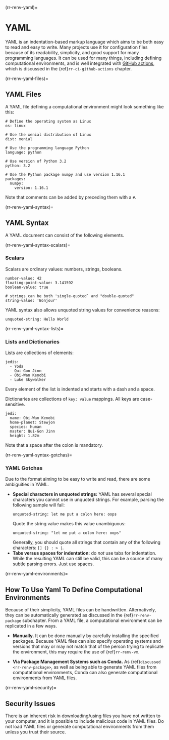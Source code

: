 (rr-renv-yaml)=
# YAML

YAML is an indentation-based markup language which aims to be both easy to read and easy to write.
Many projects use it for configuration files because of its readability, simplicity, and good support for many programming languages.
It can be used for many things, including defining computational environments, and is well integrated with [GitHub actions](https://travis-ci.org/), which is discussed in the {ref}`rr-ci-github-actions` chapter.

(rr-renv-yaml-files)=
## YAML Files

A YAML file defining a computational environment might look something like this:

```
# Define the operating system as Linux
os: linux

# Use the xenial distribution of Linux
dist: xenial

# Use the programming language Python
language: python

# Use version of Python 3.2
python: 3.2

# Use the Python package numpy and use version 1.16.1
packages:
  numpy:
    version: 1.16.1
```

Note that comments can be added by preceding them with a `#`.

(rr-renv-yaml-syntax)=
## YAML Syntax

A YAML document can consist of the following elements.

(rr-renv-yaml-syntax-scalars)=
### Scalars

Scalars are ordinary values: numbers, strings, booleans.

```
number-value: 42
floating-point-value: 3.141592
boolean-value: true

# strings can be both 'single-quoted` and "double-quoted"
string-value: 'Bonjour'
```

YAML syntax also allows unquoted string values for convenience reasons:

```
unquoted-string: Hello World
```
(rr-renv-yaml-syntax-lists)=
### Lists and Dictionaries

Lists are collections of elements:

```
jedis:
  - Yoda
  - Qui-Gon Jinn
  - Obi-Wan Kenobi
  - Luke Skywalker
```

Every element of the list is indented and starts with a dash and a space.

Dictionaries are collections of `key: value` mappings.
All keys are case-sensitive.

```
jedi:
  name: Obi-Wan Kenobi
  home-planet: Stewjon
  species: human
  master: Qui-Gon Jinn
  height: 1.82m
```

Note that a space after the colon is mandatory.

(rr-renv-yaml-syntax-gotchas)=
### YAML Gotchas

Due to the format aiming to be easy to write and read, there are some ambiguities in YAML.

- **Special characters in unquoted strings:** YAML has several special characters you cannot use in unquoted strings.
For example, parsing the following sample will fail:
  ```
  unquoted-string: let me put a colon here: oops
  ```
  Quote the string value makes this value unambiguous:
  ```
  unquoted-string: "let me put a colon here: oops"
  ```
  Generally, you should quote all strings that contain any of the following characters: `[] {} : > |`.
- **Tabs versus spaces for indentation:** do _not_ use tabs for indentation.
While the resulting YAML can still be valid, this can be a source of many subtle parsing errors.
Just use spaces.

(rr-renv-yaml-environments)=
## How To Use Yaml To Define Computational Environments

Because of their simplicity, YAML files can be handwritten.
Alternatively, they can be automatically generated as discussed in the {ref}`rr-renv-package` subchapter.
From a YAML file, a computational environment can be replicated in a few ways.

- **Manually.** It can be done manually by carefully installing the specified packages.
Because YAML files can also specify operating systems and versions that may or may not match that of the person trying to replicate the environment, this may require the use of {ref}`rr-renv-vm`.

- **Via Package Management Systems such as Conda.** As {ref}`discussed <rr-renv-package>`, as well as being able to generate YAML files from computational environments, Conda can also generate computational environments from YAML files.

(rr-renv-yaml-security)=
## Security Issues

There is an inherent risk in downloading/using files you have not written to your computer, and it is possible to include malicious code in YAML files.
Do not load YAML files or generate computational environments from them unless you trust their source.
